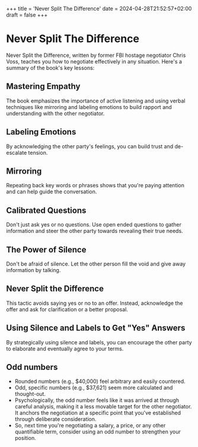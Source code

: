 +++
title = 'Never Split The Difference'
date = 2024-04-28T21:52:57+02:00
draft = false
+++
# Never Split The Difference

Never Split the Difference, written by former FBI hostage negotiator Chris Voss, teaches you how to negotiate effectively in any situation. Here's a summary of the book's key lessons:

## Mastering Empathy
The book emphasizes the importance of active listening and using verbal techniques like mirroring and labeling emotions to build rapport and understanding with the other negotiator.

## Labeling Emotions
By acknowledging the other party's feelings, you can build trust and de-escalate tension.

## Mirroring
Repeating back key words or phrases shows that you're paying attention and can help guide the conversation.

## Calibrated Questions
Don't just ask yes or no questions. Use open ended questions to gather information and steer the other party towards revealing their true needs.

## The Power of Silence
Don't be afraid of silence. Let the other person fill the void and give away information by talking.

## Never Split the Difference
This tactic avoids saying yes or no to an offer. Instead, acknowledge the offer and ask for clarification or a better proposal.

## Using Silence and Labels to Get "Yes" Answers
By strategically using silence and labels, you can encourage the other party to elaborate and eventually agree to your terms.

## Odd numbers
- Rounded numbers (e.g., $40,000) feel arbitrary and easily countered.
- Odd, specific numbers (e.g., $37,621) seem more calculated and thought-out.
- Psychologically, the odd number feels like it was arrived at through careful analysis, making it a less movable target for the other negotiator. It anchors the negotiation at a specific point that you've established through deliberate consideration.
- So, next time you're negotiating a salary, a price, or any other quantifiable term, consider using an odd number to strengthen your position.
